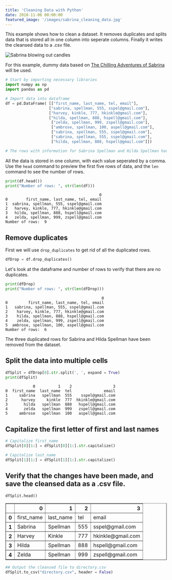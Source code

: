 ```yaml
---
title: 'Cleaning Data with Python'
date: 2018-11-06 00:00:00
featured_image: '/images/sabrina_cleaning_data.jpg'
---
```

This example shows how to clean a dataset.  It removes duplicates and splits data that is stored all in one column into seperate columns.  Finally it writes the cleansed data to a .csv file.

<img src="https://media.giphy.com/media/3gPN8q3snGN759GAeY/giphy.gif" alt="Sabrina blowing out candles" title="Title text" />

For this example, dummy data based on [The Chilling Adventures of Sabrina](https://www.netflix.com/title/80223989)
will be used.  


```python
# Start by importing necessary libraries
import numpy as np
import pandas as pd

# Import data into dataframe
df = pd.DataFrame( [["first_name, last_name, tel, email"],
                   ["sabrina, spellman, 555, sspel@gmail.com"],
                   ["harvey, kinkle, 777, hkinkle@gmail.com"],
                   ["hilda, spellman, 888, hspell@gmail.com"],
                    ["zelda, spellman, 999, zspell@gmail.com"],
                    ["ambrose, spellman, 100, aspell@gmail.com"],
                    ["sabrina, spellman, 555, sspel@gmail.com"],
                    ["sabrina, spellman, 555, sspel@gmail.com"],
                    ["hilda, spellman, 888, hspell@gmail.com"]])

# The rows with information for Sabrina Spellman and Hilda Spellman have been repeated
```

All the data is stored in one column, with each value seperated by a comma.  Use the `head` command to preview the first five rows of data, and the `len` command to see the number of rows.


```python
print(df.head())
print("Number of rows: ", str(len(df)))
```

                                             0
    0        first_name, last_name, tel, email
    1  sabrina, spellman, 555, sspel@gmail.com
    2   harvey, kinkle, 777, hkinkle@gmail.com
    3   hilda, spellman, 888, hspell@gmail.com
    4   zelda, spellman, 999, zspell@gmail.com
    Number of rows:  9


## Remove duplicates
First we will use `drop_duplicates` to get rid of all the duplicated rows.


```python
dfDrop = df.drop_duplicates()
```

Let's look at the dataframe and number of rows to verify that there are no duplicates.


```python
print(dfDrop)
print("Number of rows: ", str(len(dfDrop)))
```

                                              0
    0         first_name, last_name, tel, email
    1   sabrina, spellman, 555, sspel@gmail.com
    2    harvey, kinkle, 777, hkinkle@gmail.com
    3    hilda, spellman, 888, hspell@gmail.com
    4    zelda, spellman, 999, zspell@gmail.com
    5  ambrose, spellman, 100, aspell@gmail.com
    Number of rows:  6


The three duplicated rows for Sabrina and Hilda Spellman have been removed from the dataset.

## Split the data into multiple cells


```python
dfSplit = dfDrop[0].str.split(', ', expand = True)
print(dfSplit)
```

                0          1    2                  3
    0  first_name  last_name  tel              email
    1     sabrina   spellman  555    sspel@gmail.com
    2      harvey     kinkle  777  hkinkle@gmail.com
    3       hilda   spellman  888   hspell@gmail.com
    4       zelda   spellman  999   zspell@gmail.com
    5     ambrose   spellman  100   aspell@gmail.com


## Capitalize the first letter of first and last names


```python
# Capitalize first_name
dfSplit[0][1:] = dfSplit[0][1:].str.capitalize()

# Capitalize last_name
dfSplit[1][1:] = dfSplit[1][1:].str.capitalize()
```

## Verify that the changes have been made, and save the cleansed data as a .csv file.


```python
dfSplit.head()
```




<div>
<style scoped>
    .dataframe tbody tr th:only-of-type {
        vertical-align: middle;
    }

    .dataframe tbody tr th {
        vertical-align: top;
    }

    .dataframe thead th {
        text-align: right;
    }
</style>
<table border="1" class="dataframe">
  <thead>
    <tr style="text-align: right;">
      <th></th>
      <th>0</th>
      <th>1</th>
      <th>2</th>
      <th>3</th>
    </tr>
  </thead>
  <tbody>
    <tr>
      <th>0</th>
      <td>first_name</td>
      <td>last_name</td>
      <td>tel</td>
      <td>email</td>
    </tr>
    <tr>
      <th>1</th>
      <td>Sabrina</td>
      <td>Spellman</td>
      <td>555</td>
      <td>sspel@gmail.com</td>
    </tr>
    <tr>
      <th>2</th>
      <td>Harvey</td>
      <td>Kinkle</td>
      <td>777</td>
      <td>hkinkle@gmail.com</td>
    </tr>
    <tr>
      <th>3</th>
      <td>Hilda</td>
      <td>Spellman</td>
      <td>888</td>
      <td>hspell@gmail.com</td>
    </tr>
    <tr>
      <th>4</th>
      <td>Zelda</td>
      <td>Spellman</td>
      <td>999</td>
      <td>zspell@gmail.com</td>
    </tr>
  </tbody>
</table>
</div>




```python
## Output the cleansed file to directory.csv
dfSplit.to_csv("directory.csv", header = False)
```
